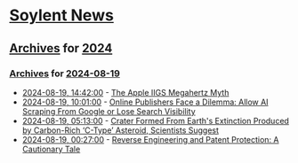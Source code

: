 # [Soylent News](../../../README.md)

## [Archives](../../index.md) for [2024](../index.md)

### [Archives](../../index.md) for [2024-08-19](index.md)

* [2024-08-19, 14:42:00](https://soylentnews.org/article.pl?sid=24/08/18/1633241&from=rss) - [The Apple IIGS Megahertz Myth](https://soylentnews.org/article.pl?sid=24/08/18/1633241&from=rss)
* [2024-08-19, 10:01:00](https://soylentnews.org/article.pl?sid=24/08/18/1626247&from=rss) - [Online Publishers Face a Dilemma: Allow AI Scraping From Google or Lose Search Visibility](https://soylentnews.org/article.pl?sid=24/08/18/1626247&from=rss)
* [2024-08-19, 05:13:00](https://soylentnews.org/article.pl?sid=24/08/18/1318225&from=rss) - [Crater Formed From Earth's Extinction Produced by Carbon-Rich ‘C-Type’ Asteroid, Scientists Suggest](https://soylentnews.org/article.pl?sid=24/08/18/1318225&from=rss)
* [2024-08-19, 00:27:00](https://soylentnews.org/article.pl?sid=24/08/17/198229&from=rss) - [Reverse Engineering and Patent Protection: A Cautionary Tale](https://soylentnews.org/article.pl?sid=24/08/17/198229&from=rss)
